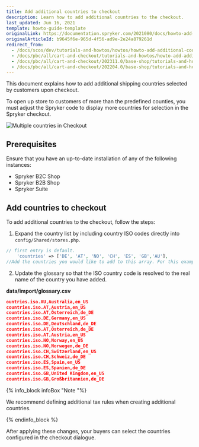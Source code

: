 ```yaml
---
title: Add additional countries to checkout
description: Learn how to add additional countries to the checkout.
last_updated: Jun 16, 2021
template: howto-guide-template
originalLink: https://documentation.spryker.com/2021080/docs/howto-add-additional-countries-to-spryker-checkout
originalArticleId: b9645f6e-965d-4f56-ad9e-2e24a879261d
redirect_from:
  - /docs/scos/dev/tutorials-and-howtos/howtos/howto-add-additional-countries-to-spryker-checkout.html
  - /docs/pbc/all/cart-and-checkout/tutorials-and-howtos/howto-add-additional-countries-to-spryker-checkout.html
  - /docs/pbc/all/cart-and-checkout/202311.0/base-shop/tutorials-and-howtos/howto-add-additional-countries-to-spryker-checkout.html
  - /docs/pbc/all/cart-and-checkout/202204.0/base-shop/tutorials-and-howtos/add-additional-countries-to-checkout.html
---
```


This document explains how to add additional shipping countries selected by customers upon checkout.

To open up store to customers of more than the predefined counties, you must adjust the Spryker code to display more countries for selection in the Spryker checkout.

![Multiple countries in Checkout](https://spryker.s3.eu-central-1.amazonaws.com/docs/Tutorials/HowTos/HowTo+-+Add+additional+countries+to+Spryker+checkout/checkout-multiple-countries.png)

## Prerequisites

Ensure that you have an up-to-date installation of any of the following instances:
* Spryker B2C Shop
* Spryker B2B Shop
* Spryker Suite

## Add countries to checkout

To add additional countries to the checkout, follow the steps:

1. Expand the country list by including country ISO codes directly into `config/Shared/stores.php`.

```php
// first entry is default.
    'countries' => ['DE', 'AT', 'NO', 'CH', 'ES', 'GB','AU'],
//Add the countries you would like to add to this array. For this example, "AU" (Australia) was added
```

2. Update the glossary so that the ISO country code is resolved to the real name of the country you have added.

**data/import/glossary.csv**

```json
ountries.iso.AU,Australia,en_US
countries.iso.AT,Austria,en_US
countries.iso.AT,Österreich,de_DE
countries.iso.DE,Germany,en_US
countries.iso.DE,Deutschland,de_DE
countries.iso.AT,Österreich,de_DE
countries.iso.AT,Austria,en_US
countries.iso.NO,Norway,en_US
countries.iso.NO,Norwegen,de_DE
countries.iso.CH,Switzerland,en_US
countries.iso.CH,Schweiz,de_DE
countries.iso.ES,Spain,en_US
countries.iso.ES,Spanien,de_DE
countries.iso.GB,United Kingdom,en_US
countries.iso.GB,Großbritannien,de_DE
```

{% info_block infoBox "Note "%}

We recommend defining additional tax rules when creating additional countries.

{% endinfo_block %}

After applying these changes, your buyers can select the countries configured in the checkout dialogue.
